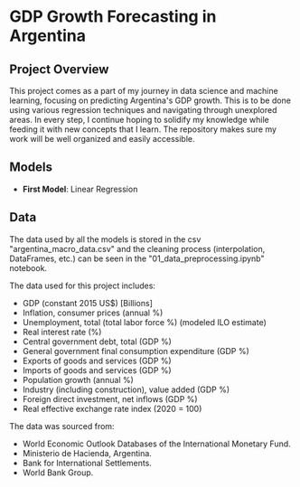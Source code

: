 # GDP Growth Forecasting in Argentina



## Project Overview
This project comes as a part of my journey in data science and machine learning, focusing on predicting Argentina's GDP growth. This is to be done using various regression techniques and navigating through unexplored areas. In every step, I continue hoping to solidify my knowledge while feeding it with new concepts that I learn.
The repository makes sure my work will be well organized and easily accessible.

## Models
- **First Model**: Linear Regression

## Data
The data used by all the models is stored in the csv "argentina_macro_data.csv" and the cleaning process (interpolation, DataFrames, etc.) can be seen in the "01_data_preprocessing.ipynb" notebook.

The data used for this project includes:
- GDP (constant 2015 US$) [Billions]
- Inflation, consumer prices (annual %)
- Unemployment, total (total labor force %) (modeled ILO estimate)
- Real interest rate (%)
- Central government debt, total (GDP %)
- General government final consumption expenditure (GDP %)
- Exports of goods and services (GDP %)
- Imports of goods and services (GDP %)
- Population growth (annual %)
- Industry (including construction), value added (GDP %)
- Foreign direct investment, net inflows (GDP %)
- Real effective exchange rate index (2020 = 100)

The data was sourced from:
- World Economic Outlook Databases of the International Monetary Fund.
- Ministerio de Hacienda, Argentina.
- Bank for International Settlements.
- World Bank Group.